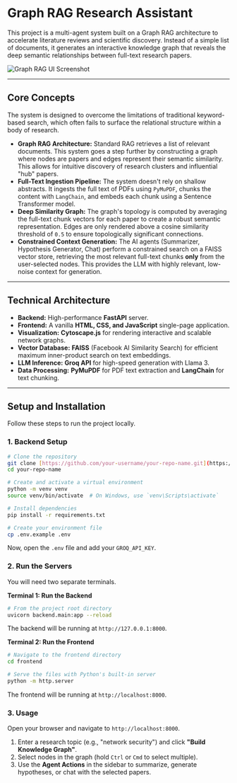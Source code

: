# Graph RAG Research Assistant

This project is a multi-agent system built on a Graph RAG architecture to accelerate literature reviews and scientific discovery. Instead of a simple list of documents, it generates an interactive knowledge graph that reveals the deep semantic relationships between full-text research papers.

![Graph RAG UI Screenshot](frontend/image_a08068.png)

---

## Core Concepts

The system is designed to overcome the limitations of traditional keyword-based search, which often fails to surface the relational structure within a body of research.

* **Graph RAG Architecture:** Standard RAG retrieves a list of relevant documents. This system goes a step further by constructing a graph where nodes are papers and edges represent their semantic similarity. This allows for intuitive discovery of research clusters and influential "hub" papers.
* **Full-Text Ingestion Pipeline:** The system doesn't rely on shallow abstracts. It ingests the full text of PDFs using `PyMuPDF`, chunks the content with `LangChain`, and embeds each chunk using a Sentence Transformer model.
* **Deep Similarity Graph:** The graph's topology is computed by averaging the full-text chunk vectors for each paper to create a robust semantic representation. Edges are only rendered above a cosine similarity threshold of `0.5` to ensure topologically significant connections.
* **Constrained Context Generation:** The AI agents (Summarizer, Hypothesis Generator, Chat) perform a constrained search on a FAISS vector store, retrieving the most relevant full-text chunks **only** from the user-selected nodes. This provides the LLM with highly relevant, low-noise context for generation.

---

## Technical Architecture

* **Backend:** High-performance **FastAPI** server.
* **Frontend:** A vanilla **HTML, CSS, and JavaScript** single-page application.
* **Visualization:** **Cytoscape.js** for rendering interactive and scalable network graphs.
* **Vector Database:** **FAISS** (Facebook AI Similarity Search) for efficient maximum inner-product search on text embeddings.
* **LLM Inference:** **Groq API** for high-speed generation with Llama 3.
* **Data Processing:** **PyMuPDF** for PDF text extraction and **LangChain** for text chunking.

---

## Setup and Installation

Follow these steps to run the project locally.

### 1. Backend Setup

```bash
# Clone the repository
git clone [https://github.com/your-username/your-repo-name.git](https://github.com/your-username/your-repo-name.git)
cd your-repo-name

# Create and activate a virtual environment
python -m venv venv
source venv/bin/activate  # On Windows, use `venv\Scripts\activate`

# Install dependencies
pip install -r requirements.txt

# Create your environment file
cp .env.example .env 
```
Now, open the `.env` file and add your `GROQ_API_KEY`.

### 2. Run the Servers

You will need two separate terminals.

**Terminal 1: Run the Backend**
```bash
# From the project root directory
uvicorn backend.main:app --reload
```
The backend will be running at `http://127.0.0.1:8000`.

**Terminal 2: Run the Frontend**
```bash
# Navigate to the frontend directory
cd frontend

# Serve the files with Python's built-in server
python -m http.server
```
The frontend will be running at `http://localhost:8000`.

### 3. Usage

Open your browser and navigate to `http://localhost:8000`.

1.  Enter a research topic (e.g., "network security") and click **"Build Knowledge Graph"**.
2.  Select nodes in the graph (hold `Ctrl` or `Cmd` to select multiple).
3.  Use the **Agent Actions** in the sidebar to summarize, generate hypotheses, or chat with the selected papers.
